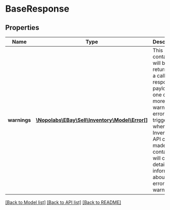 # BaseResponse

## Properties
Name | Type | Description | Notes
------------ | ------------- | ------------- | -------------
**warnings** | [**\Nopolabs\EBay\Sell\Inventory\Model\Error[]**](Error.md) | This container will be returned in a call response payload if one or more warnings or errors are triggered when an Inventory API call is made. This container will contain detailed information about the error or warning. | [optional] 

[[Back to Model list]](../README.md#documentation-for-models) [[Back to API list]](../README.md#documentation-for-api-endpoints) [[Back to README]](../README.md)


